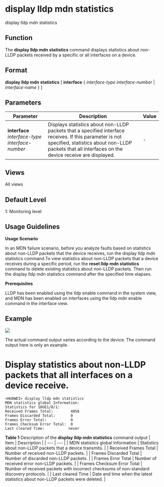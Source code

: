 display lldp mdn statistics
===========================

display lldp mdn statistics

Function
--------



The **display lldp mdn statistics** command displays statistics about non-LLDP packets received by a specific or all interfaces on a device.




Format
------

**display lldp mdn statistics** [ **interface** { *interface-type* *interface-number* | *interface-name* } ]


Parameters
----------

| Parameter | Description | Value |
| --- | --- | --- |
| **interface** *interface-type* *interface-number* | Displays statistics about non-LLDP packets that a specified interface receives.  If this parameter is not specified, statistics about non-LLDP packets that all interfaces on the device receive are displayed. | - |



Views
-----

All views


Default Level
-------------

1: Monitoring level


Usage Guidelines
----------------

**Usage Scenario**



In an MDN failure scenario, before you analyze faults based on statistics about non-LLDP packets that the device receives, run the display lldp mdn statistics command.To view statistics about non-LLDP packets that a device receives during a specific period, run the **reset lldp mdn statistics** command to delete existing statistics about non-LLDP packets. Then run the display lldp mdn statistics command after the specified time elapses.



**Prerequisites**



LLDP has been enabled using the lldp enable command in the system view, and MDN has been enabled on interfaces using the lldp mdn enable command in the interface view.




Example
-------

![](../public_sys-resources/note_3.0-en-us.png) 

The actual command output varies according to the device. The command output here is only an example.


# Display statistics about non-LLDP packets that all interfaces on a device receive.
```
<HUAWEI> display lldp mdn statistics
MDN statistics global Information:
Statistics for 10GE1/0/1:
Received Frames Total:        4056
Frames Discarded Total:       0
Frames Error Total:           0
Frames Checksum Error Total:  0
Last cleared Time:           never

```

**Table 1** Description of the **display lldp mdn statistics** command output
| Item | Description |
| --- | --- |
| MDN statistics global Information | Statistics about non-LLDP packets that a device transmits. |
| Received Frames Total | Number of received non-LLDP packets. |
| Frames Discarded Total | Number of discarded non-LLDP packets. |
| Frames Error Total | Number of received error non-LLDP packets. |
| Frames Checksum Error Total | Number of received packets with incorrect checksums of non-standard discovery protocols. |
| Last cleared Time | Date and time when the latest statistics about non-LLDP packets were deleted. |